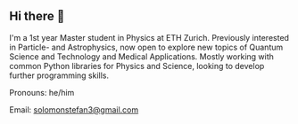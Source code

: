 ## Hi there 👋

I'm a 1st year Master student in Physics at ETH Zurich. Previously interested in Particle- and Astrophysics, now open to explore new topics of Quantum Science and Technology and Medical Applications.
Mostly working with common Python libraries for Physics and Science, looking to develop further programming skills.

Pronouns: he/him

Email: solomonstefan3@gmail.com
<!--
**solo-uhhhh/solo-uhhhh** is a ✨ _special_ ✨ repository because its `README.md` (this file) appears on your GitHub profile.

Here are some ideas to get you started:

- 🔭 I’m currently working on ...
- 🌱 I’m currently learning ...
- 👯 I’m looking to collaborate on ...
- 🤔 I’m looking for help with ...
- 💬 Ask me about ...
- 📫 How to reach me: ...
- 😄 Pronouns: ...
- ⚡ Fun fact: ...
-->
